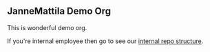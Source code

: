 ## JanneMattila Demo Org

This is wonderful demo org.

If you're internal employee then go to see our [internal repo structure][internalrepos].

[internalrepos]: https://github.com/jannemattilaorgdemo/repos
